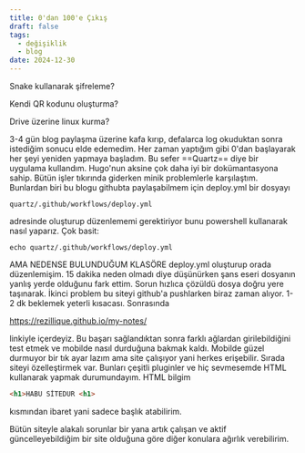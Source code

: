 ```yaml
---
title: 0'dan 100'e Çıkış
draft: false
tags:
  - değişiklik
  - blog
date: 2024-12-30
---
```

 Snake kullanarak şifreleme?
 
 Kendi QR kodunu oluşturma?
 
 Drive üzerine linux kurma?


3-4 gün blog paylaşma üzerine kafa kırıp, defalarca log okuduktan sonra istediğim sonucu elde edemedim. Her zaman yaptığım gibi 0'dan başlayarak her şeyi yeniden yapmaya başladım. Bu sefer ==Quartz== diye bir uygulama kullandım. Hugo'nun aksine çok daha iyi bir dokümantasyona sahip. Bütün işler tıkırında giderken minik problemlerle karşılaştım. Bunlardan biri bu blogu githubta paylaşabilmem için deploy.yml bir dosyayı 

```
quartz/.github/workflows/deploy.yml
```

adresinde oluşturup düzenlememi gerektiriyor bunu powershell kullanarak nasıl yaparız. Çok basit: 

``` Shell
echo quartz/.github/workflows/deploy.yml
```

AMA NEDENSE BULUNDUĞUM KLASÖRE deploy.yml oluşturup orada düzenlemişim. 15 dakika neden olmadı diye düşünürken şans eseri dosyanın yanlış yerde olduğunu fark ettim.  Sorun hızlıca çözüldü dosya doğru yere taşınarak. İkinci problem bu siteyi github'a pushlarken biraz zaman alıyor. 1-2 dk beklemek yeterli kısacası. Sonrasında 

https://rezillique.github.io/my-notes/

linkiyle içerdeyiz. Bu başarı sağlandıktan sonra farklı ağlardan girilebildiğini test etmek ve mobilde nasıl durduğuna bakmak kaldı. Mobilde güzel durmuyor bir tık ayar lazım ama site çalışıyor yani herkes erişebilir. Sırada siteyi özelleştirmek var. Bunları çeşitli pluginler ve hiç sevmesemde HTML kullanarak yapmak durumundayım. HTML bilgim

``` HTML
<h1>HABU SİTEDUR <h1> 
```

kısmından ibaret yani sadece başlık atabilirim. 


Bütün siteyle alakalı sorunlar bir yana artık çalışan ve aktif güncelleyebildiğim bir site olduğuna göre diğer konulara ağırlık verebilirim.